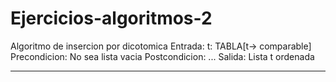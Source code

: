 # Ejercicios-algoritmos-2

Algoritmo de insercion por dicotomica
  Entrada:
    t: TABLA[t-> comparable]
  Precondicion:
    No sea lista vacia
  Postcondicion:
    ...
  Salida:
    Lista t ordenada



----------------------------------------------------------------------------------------------------------------------------
